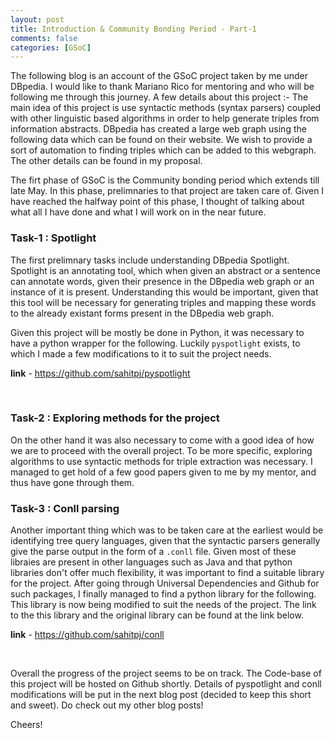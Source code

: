 ```yaml
---
layout: post
title: Introduction & Community Bonding Period - Part-1
comments: false
categories: [GSoC]
---
```


The following blog is an account of the GSoC project taken by me under DBpedia. I would like to thank Mariano Rico for mentoring and who will be following me through this journey. A few details about this project :- The main idea of this project is use syntactic methods (syntax parsers) coupled with other linguistic based algorithms in order to help generate triples from information abstracts. DBpedia has created a large web graph using the following data which can be found on their website. We wish to provide a sort of automation to finding triples which can be added to this webgraph. The other details can be found in my proposal.

The firt phase of GSoC is the Community bonding period which extends till late May. In this phase, prelimnaries to that project are taken care of. Given I have reached the halfway point of this phase, I thought of talking about what all I have done and what I will work on in the near future. 

### Task-1 : Spotlight

The first prelimnary tasks include understanding DBpedia Spotlight. Spotlight is an annotating tool, which when given an abstract or a sentence can annotate words, given their presence in the DBpedia web graph or an instance of it is present. Understanding this would be important, given that this tool will be necessary for generating triples and mapping these words to the already existant forms present in the DBpedia web graph. 

Given this project will be mostly be done in Python, it was necessary to have a python wrapper for the following. Luckily `pyspotlight` exists, to which I made a few modifications to it to suit the project needs.

<b>link</b> - https://github.com/sahitpj/pyspotlight

<br>

### Task-2 : Exploring methods for the project

On the other hand it was also necessary to come with a good idea of how we are to proceed with the overall project. To be more specific, exploring algorithms to use syntactic methods for triple extraction was necessary. I managed to get hold of a few good papers given to me by my mentor, and thus have gone through them.

### Task-3 : Conll parsing

Another important thing which was to be taken care at the earliest would be identifying tree query languages, given that the syntactic parsers generally give the parse output in the form of a `.conll` file. Given most of these libraies are present in other languages such as Java and that python libraries don't offer much flexibility, it was important to find a suitable library for the project. After going through Universal Dependencies and Github for such packages, I finally managed to find a python library for the following. This library is now being modified to suit the needs of the project. The link to the this library and the original library can be found at the link below.

<b>link</b> - https://github.com/sahitpj/conll

<br>

Overall the progress of the project seems to be on track. The Code-base of this project will be hosted on Github shortly. Details of pyspotlight and conll modifications will be put in the next blog post (decided to keep this short and sweet). Do check out my other blog posts!

Cheers!